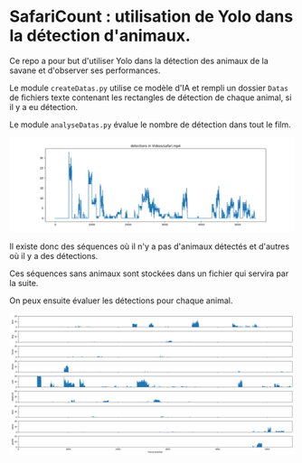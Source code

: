 # SafariCount : utilisation de Yolo dans la détection d'animaux. 

Ce repo a pour but d'utiliser Yolo dans la détection des animaux de la savane et d'observer ses performances. 

Le module `createDatas.py` utilise ce modèle d'IA et rempli un dossier `Datas` de fichiers texte contenant les rectangles de détection de chaque animal, si il y a eu détection. 

Le module `analyseDatas.py` évalue le nombre de détection dans tout le film. 

![Detections Image](Pictures/detections.png)

Il existe donc des séquences où il n'y a pas d'animaux détectés et d'autres où il y a des détections. 

Ces séquences sans animaux sont stockées dans un fichier qui servira par la suite. 

On peux ensuite évaluer les détections pour chaque animal. 

![Detections Image](Pictures/detect_animals.png)

